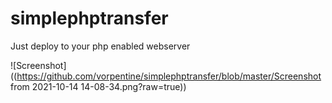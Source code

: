 # simplephptransfer

Just deploy to your php enabled webserver

![Screenshot]((https://github.com/vorpentine/simplephptransfer/blob/master/Screenshot from 2021-10-14 14-08-34.png?raw=true))
